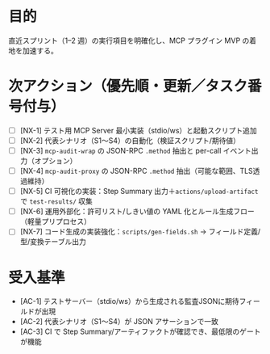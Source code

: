 # 目的

直近スプリント（1–2 週）の実行項目を明確化し、MCP プラグイン MVP の着地を加速する。

# 次アクション（優先順・更新／タスク番号付与）

- [ ] [NX-1] テスト用 MCP Server 最小実装（stdio/ws）と起動スクリプト追加
- [ ] [NX-2] 代表シナリオ（S1〜S4）の自動化（検証スクリプト/期待値）
- [ ] [NX-3] `mcp-audit-wrap` の JSON-RPC `.method` 抽出と per-call イベント出力（オプション）
- [ ] [NX-4] `mcp-audit-proxy` の JSON-RPC `.method` 抽出（可能な範囲、TLS透過維持）
- [ ] [NX-5] CI 可視化の実装：Step Summary 出力＋`actions/upload-artifact` で `test-results/` 収集
- [ ] [NX-6] 運用外部化：許可リスト/しきい値の YAML 化とルール生成フロー（軽量プリプロセス）
- [ ] [NX-7] コード生成の実装強化：`scripts/gen-fields.sh` → フィールド定義/型/変換テーブル出力

# 受入基準

- [AC-1] テストサーバー（stdio/ws）から生成される監査JSONに期待フィールドが出現
- [AC-2] 代表シナリオ（S1〜S4）が JSON アサーションで一致
- [AC-3] CI で Step Summary/アーティファクトが確認でき、最低限のゲートが機能
